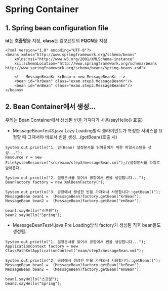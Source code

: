 # Spring Container

## 1. Spring bean configuration file

**id**는 **호출명**을 지정, **class**는 컴포넌트의 **FQCN**을 지정

```
<?xml version="1.0" encoding="UTF-8"?>
<beans xmlns="http://www.springframework.org/schema/beans"
	xmlns:xsi="http://www.w3.org/2001/XMLSchema-instance"
	xsi:schemaLocation="http://www.springframework.org/schema/beans http://www.springframework.org/schema/beans/spring-beans.xsd">

	<!-- MessageBeanKr krBean = new MessageBeanKr -->
	<bean id="krBean" class="exam.step3.MessageBeanKr"/>
	<bean id="enBean" class="exam.step3.MessageBeanEn"/>
</beans>
```

## 2. Bean Container에서 생성...

우리는 Bean Container에서 생성된 빈을 가져다가 사용(sayHello() 호출)

- MessageBeanTest3.java
  Lazy Loading방식
  클라이언트가 특정한 서비스를 요청할 때 그때서야 비로서 빈을 생성...(getBean()호출 시)

```
System.out.println("1. 빈(Bean) 설정문서를 읽어들이기 위한 파일시스템을 생성...");
Resource r = new FileSystemResource("src/exam/step3/messageBean.xml");//설정문서를 파일로 받아온다.

System.out.println("2. 설정문서를 읽어서 공장에서 빈을 생성합니다...");
BeanFactory factory = new XmlBeanFactory(r);

System.out.println("3. 공장에서 생성한 빈을 가져와서 사용합니다::getBean()");
MessageBean bean1 =  (MessageBean)factory.getBean("krBean");
MessageBean bean2 =  (MessageBean)factory.getBean("enBean");

bean1.sayHello("스프링");
bean2.sayHello("Spring");
```

- MessageBeanTest4.java
  Pre Loading방식
  factory가 생성된 직후 bean들도 생성됨.

```
System.out.println("1. 설정문서를 읽어서 공장에서 빈을 생성합니다...");
ApplicationContext factory = new ClassPathXmlApplicationContext("exam/step3/messageBean.xml");

System.out.println("2. 공장에서 생성한 빈을 가져와서 사용합니다::getBean()");
MessageBean bean1 =  (MessageBean)factory.getBean("krBean");
MessageBean bean2 =  (MessageBean)factory.getBean("enBean");

bean1.sayHello("스프링");
bean2.sayHello("Spring");
```
